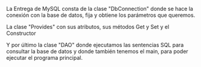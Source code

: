 La Entrega de MySQL consta de la clase "DbConnection" donde se hace la
conexión con la base de datos, fija y obtiene los parámetros que queremos.

La clase "Provides" con sus atributos, sus métodos Get y Set y el Constructor

Y por último la clase "DAO" donde ejecutamos las sentencias SQL para consultar
la base de datos y donde también tenemos el main, para poder ejecutar el programa principal.
